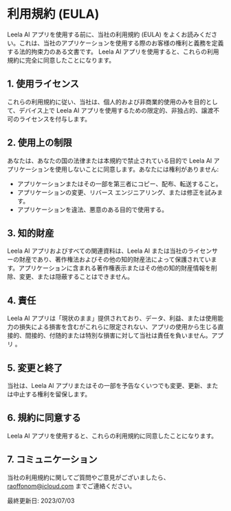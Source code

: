 # 利用規約 (EULA)

Leela AI アプリを使用する前に、当社の利用規約 (EULA) をよくお読みください。これは、当社のアプリケーションを使用する際のお客様の権利と義務を定義する法的拘束力のある文書です。 Leela AI アプリを使用すると、これらの利用規約に完全に同意したことになります。

## 1. 使用ライセンス

これらの利用規約に従い、当社は、個人的および非商業的使用のみを目的として、デバイス上で Leela AI アプリを使用するための限定的、非独占的、譲渡不可のライセンスを付与します。

## 2. 使用上の制限

あなたは、あなたの国の法律または本規約で禁止されている目的で Leela AI アプリケーションを使用しないことに同意します。あなたには権利がありません:

- アプリケーションまたはその一部を第三者にコピー、配布、転送すること。
- アプリケーションの変更、リバース エンジニアリング、または修正を試みます。
- アプリケーションを違法、悪意のある目的で使用する。

## 3. 知的財産

Leela AI アプリおよびすべての関連資料は、Leela AI または当社のライセンサーの財産であり、著作権法およびその他の知的財産法によって保護されています。アプリケーションに含まれる著作権表示またはその他の知的財産情報を削除、変更、または隠蔽することはできません。

## 4. 責任

Leela AI アプリは「現状のまま」提供されており、データ、利益、または使用能力の損失による損害を含むがこれらに限定されない、アプリの使用から生じる直接的、間接的、付随的または特別な損害に対して当社は責任を負いません。アプリ 。

## 5. 変更と終了

当社は、Leela AI アプリまたはその一部を予告なくいつでも変更、更新、または中止する権利を留保します。

## 6. 規約に同意する

Leela AI アプリを使用すると、これらの利用規約に同意したことになります。

## 7. コミュニケーション

当社の利用規約に関してご質問やご意見がございましたら、[raoffonom@icloud.com](mailto:raoffonom@icloud.com) までご連絡ください。

最終更新日: 2023/07/03
